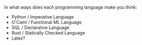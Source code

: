 
In what ways does each programming language make you think:

- Python / Imperative Language
- O'Caml / Functional ML Language
- SQL / Declarative Language
- Rust / Statically Checked Language
- Latex?
